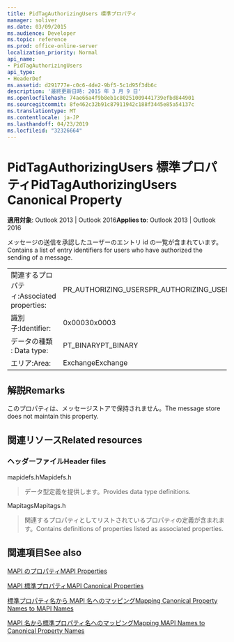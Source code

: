 ```yaml
---
title: PidTagAuthorizingUsers 標準プロパティ
manager: soliver
ms.date: 03/09/2015
ms.audience: Developer
ms.topic: reference
ms.prod: office-online-server
localization_priority: Normal
api_name:
- PidTagAuthorizingUsers
api_type:
- HeaderDef
ms.assetid: d291777e-c0c6-4de2-9bf5-5c1d95f3db6c
description: '最終更新日時: 2015 年 3 月 9 日'
ms.openlocfilehash: 74ae66a4f9b8eb1c80251009441739efbd844901
ms.sourcegitcommit: 8fe462c32b91c87911942c188f3445e85a54137c
ms.translationtype: MT
ms.contentlocale: ja-JP
ms.lasthandoff: 04/23/2019
ms.locfileid: "32326664"
---
```

# <a name="pidtagauthorizingusers-canonical-property"></a><span data-ttu-id="dc7f6-103">PidTagAuthorizingUsers 標準プロパティ</span><span class="sxs-lookup"><span data-stu-id="dc7f6-103">PidTagAuthorizingUsers Canonical Property</span></span>

  
  
<span data-ttu-id="dc7f6-104">**適用対象**: Outlook 2013 | Outlook 2016</span><span class="sxs-lookup"><span data-stu-id="dc7f6-104">**Applies to**: Outlook 2013 | Outlook 2016</span></span> 
  
<span data-ttu-id="dc7f6-105">メッセージの送信を承認したユーザーのエントリ id の一覧が含まれています。</span><span class="sxs-lookup"><span data-stu-id="dc7f6-105">Contains a list of entry identifiers for users who have authorized the sending of a message.</span></span>
  
|||
|:-----|:-----|
|<span data-ttu-id="dc7f6-106">関連するプロパティ:</span><span class="sxs-lookup"><span data-stu-id="dc7f6-106">Associated properties:</span></span>  <br/> |<span data-ttu-id="dc7f6-107">PR_AUTHORIZING_USERS</span><span class="sxs-lookup"><span data-stu-id="dc7f6-107">PR_AUTHORIZING_USERS</span></span>  <br/> |
|<span data-ttu-id="dc7f6-108">識別子:</span><span class="sxs-lookup"><span data-stu-id="dc7f6-108">Identifier:</span></span>  <br/> |<span data-ttu-id="dc7f6-109">0x0003</span><span class="sxs-lookup"><span data-stu-id="dc7f6-109">0x0003</span></span>  <br/> |
|<span data-ttu-id="dc7f6-110">データの種類 : </span><span class="sxs-lookup"><span data-stu-id="dc7f6-110">Data type:</span></span>  <br/> |<span data-ttu-id="dc7f6-111">PT_BINARY</span><span class="sxs-lookup"><span data-stu-id="dc7f6-111">PT_BINARY</span></span>  <br/> |
|<span data-ttu-id="dc7f6-112">エリア:</span><span class="sxs-lookup"><span data-stu-id="dc7f6-112">Area:</span></span>  <br/> |<span data-ttu-id="dc7f6-113">Exchange</span><span class="sxs-lookup"><span data-stu-id="dc7f6-113">Exchange</span></span>  <br/> |
   
## <a name="remarks"></a><span data-ttu-id="dc7f6-114">解説</span><span class="sxs-lookup"><span data-stu-id="dc7f6-114">Remarks</span></span>

<span data-ttu-id="dc7f6-115">このプロパティは、メッセージストアで保持されません。</span><span class="sxs-lookup"><span data-stu-id="dc7f6-115">The message store does not maintain this property.</span></span>
  
## <a name="related-resources"></a><span data-ttu-id="dc7f6-116">関連リソース</span><span class="sxs-lookup"><span data-stu-id="dc7f6-116">Related resources</span></span>

### <a name="header-files"></a><span data-ttu-id="dc7f6-117">ヘッダーファイル</span><span class="sxs-lookup"><span data-stu-id="dc7f6-117">Header files</span></span>

<span data-ttu-id="dc7f6-118">mapidefs.h</span><span class="sxs-lookup"><span data-stu-id="dc7f6-118">Mapidefs.h</span></span>
  
> <span data-ttu-id="dc7f6-119">データ型定義を提供します。</span><span class="sxs-lookup"><span data-stu-id="dc7f6-119">Provides data type definitions.</span></span>
    
<span data-ttu-id="dc7f6-120">Mapitags</span><span class="sxs-lookup"><span data-stu-id="dc7f6-120">Mapitags.h</span></span>
  
> <span data-ttu-id="dc7f6-121">関連するプロパティとしてリストされているプロパティの定義が含まれます。</span><span class="sxs-lookup"><span data-stu-id="dc7f6-121">Contains definitions of properties listed as associated properties.</span></span>
    
## <a name="see-also"></a><span data-ttu-id="dc7f6-122">関連項目</span><span class="sxs-lookup"><span data-stu-id="dc7f6-122">See also</span></span>



[<span data-ttu-id="dc7f6-123">MAPI のプロパティ</span><span class="sxs-lookup"><span data-stu-id="dc7f6-123">MAPI Properties</span></span>](mapi-properties.md)
  
[<span data-ttu-id="dc7f6-124">MAPI 標準プロパティ</span><span class="sxs-lookup"><span data-stu-id="dc7f6-124">MAPI Canonical Properties</span></span>](mapi-canonical-properties.md)
  
[<span data-ttu-id="dc7f6-125">標準プロパティ名から MAPI 名へのマッピング</span><span class="sxs-lookup"><span data-stu-id="dc7f6-125">Mapping Canonical Property Names to MAPI Names</span></span>](mapping-canonical-property-names-to-mapi-names.md)
  
[<span data-ttu-id="dc7f6-126">MAPI 名から標準プロパティ名へのマッピング</span><span class="sxs-lookup"><span data-stu-id="dc7f6-126">Mapping MAPI Names to Canonical Property Names</span></span>](mapping-mapi-names-to-canonical-property-names.md)

